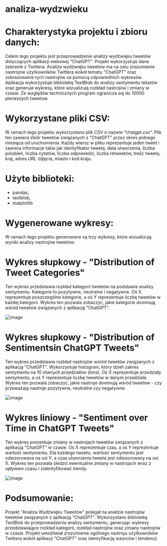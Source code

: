 # analiza-wydzwieku

# Charakterystyka projektu i zbioru danych:

Celem tego projektu jest przeprowadzenie analizy wydźwięku tweetów dotyczących aplikacji webowej "ChatGPT". Projekt wykorzystuje dane zebranie z Twittera. Analiza wydźwięku tweetów ma na celu zrozumienie nastrojów użytkowników Twittera wokół tematu "ChatGPT" oraz zobrazowanie tych nastrojów za pomocą odpowiednich wykresów. Aplikacja wykorzystuje bibliotekę TextBlob do analizy sentymentu tekstów oraz generuje wykresy, które wizualizują rozkład nastrojów i zmiany w czasie.
Ze względów technicznych program ogranicza się do 10000 pierwszych tweetow.

# Wykorzystane pliki CSV:

W ramach tego projektu wykorzystano plik CSV o nazwie "chatgpt.csv". Plik ten zawiera zbiór tweetów związanych z "ChatGPT" przez okres jednego miesiąca od uruchomienia. Każdy wiersz w pliku reprezentuje jeden tweet i zawiera informacje takie jak identyfikator tweeta, data utworzenia, liczba polubień, liczba cytatów, liczba odpowiedzi, liczba retweetów, treść tweeta, kraj, adres URL zdjęcia, miasto i kod kraju.

# Użyte biblioteki:

- pandas,
- textblob,
- matplotlib

# Wygenerowane wykresy:

W ramach tego projektu generowane są trzy wykresy, które wizualizują wyniki analizy nastrojów tweetów:

# Wykres słupkowy - "Distribution of Tweet Categories"

Ten wykres przedstawia rozkład kategorii tweetów na podstawie analizy sentymentu. Kategorie to pozytywne, neutralne i negatywne. Oś X reprezentuje poszczególne kategorie, a oś Y reprezentuje liczbę tweetów w każdej kategorii. Wykres ten pozwala zobaczyć, jakie kategorie dominują wśród tweetów związanych z aplikacją "ChatGPT".

![image](https://github.com/Al27Ms/analiza-wydzwieku-tweeta/assets/102626627/a2e4892b-16d5-4f98-821b-0c301262a387)

# Wykres słupkowy - "Distribution of Sentimentsin ChatGPT Tweets"

Ten wykres przedstawia rozkład nastrojów wśród tweetów związanych z aplikacją "ChatGPT". Wykorzystuje histogram, który dzieli zakres sentymentu na 10 równych przedziałów (bins). Oś X reprezentuje przedziały sentymentu, a oś Y reprezentuje liczbę tweetów w danym przedziale. Wykres ten pozwala zobaczyć, jakie nastroje dominują wśród tweetów - czy przeważają nastroje pozytywne, neutralne czy negatywne.

![image](https://github.com/Al27Ms/analiza-wydzwieku-tweeta/assets/102626627/4c6cec84-c6d3-45aa-9a9a-ecd48f337ace)

# Wykres liniowy - "Sentiment over Time in ChatGPT Tweets"

Ten wykres prezentuje zmiany w nastrojach tweetów związanych z aplikacją "ChatGPT" w czasie. Oś X reprezentuje czas, a oś Y reprezentuje wartość sentymentu. Dla każdego tweetu, wartość sentymentu jest odwzorowana na osi Y, a czas utworzenia tweeta jest odwzorowany na osi X. Wykres ten pozwala śledzić ewentualne zmiany w nastrojach wraz z upływem czasu i zidentyfikować trendy.

![image](https://github.com/Al27Ms/analiza-wydzwieku-tweeta/assets/102626627/752ec2af-a0b4-45e1-8025-4714f8301bef)

# Podsumowanie:

Projekt "Analiza Wydźwięku Tweetów" polegał na analizie nastrojów tweetów związanych z aplikacją "ChatGPT". Wykorzystano bibliotekę TextBlob do przeprowadzenia analizy sentymentu, generując wykresy przedstawiające rozkład kategorii, rozkład nastrojów oraz zmiany nastrojów w czasie. Projekt umożliwiał zrozumienie ogólnego nastroju użytkowników Twittera wokół aplikacji "ChatGPT" oraz identyfikację wzorców i tendencji.









